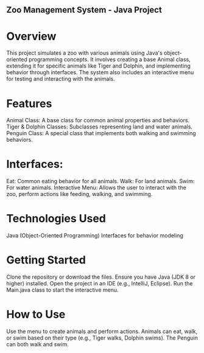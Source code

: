 ## Zoo Management System - Java Project
# Overview
This project simulates a zoo with various animals using Java's object-oriented programming concepts. It involves creating a base Animal class, extending it for specific animals like Tiger and Dolphin, and implementing behavior through interfaces. The system also includes an interactive menu for testing and interacting with the animals.

# Features
Animal Class: A base class for common animal properties and behaviors.
Tiger & Dolphin Classes: Subclasses representing land and water animals.
Penguin Class: A special class that implements both walking and swimming behaviors.
# Interfaces:
Eat: Common eating behavior for all animals.
Walk: For land animals.
Swim: For water animals.
Interactive Menu: Allows the user to interact with the zoo, perform actions like feeding, walking, and swimming.
# Technologies Used
Java (Object-Oriented Programming)
Interfaces for behavior modeling
# Getting Started
Clone the repository or download the files.
Ensure you have Java (JDK 8 or higher) installed.
Open the project in an IDE (e.g., IntelliJ, Eclipse).
Run the Main.java class to start the interactive menu.
# How to Use
Use the menu to create animals and perform actions.
Animals can eat, walk, or swim based on their type (e.g., Tiger walks, Dolphin swims).
The Penguin can both walk and swim.

